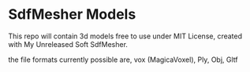 # SdfMesher Models

This repo will contain 3d models free to use under MIT License, created  with My Unreleased Soft SdfMesher.

the file formats currently possible are, vox (MagicaVoxel), Ply, Obj, Gltf
